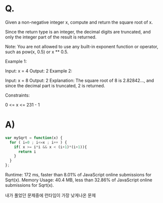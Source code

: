 # Q.
Given a non-negative integer x, compute and return the square root of x.

Since the return type is an integer, the decimal digits are truncated, and only the integer part of the result is returned.

Note: You are not allowed to use any built-in exponent function or operator, such as pow(x, 0.5) or x ** 0.5.

 

Example 1:

Input: x = 4
Output: 2
Example 2:

Input: x = 8
Output: 2
Explanation: The square root of 8 is 2.82842..., and since the decimal part is truncated, 2 is returned.
 

Constraints:

0 <= x <= 231 - 1
# A)
```js
var mySqrt = function(x) {
  for ( i=0 ; i<=x ; i++ ) {
    if( x >= i*i && x < (i+1)*(i+1)){
      return i
    }
  }
};
```
Runtime: 172 ms, faster than 8.01% of JavaScript online submissions for Sqrt(x).
Memory Usage: 40.4 MB, less than 32.86% of JavaScript online submissions for Sqrt(x).

내가 풀었던 문제중에 런타임이 가장 낮게나온 문제
